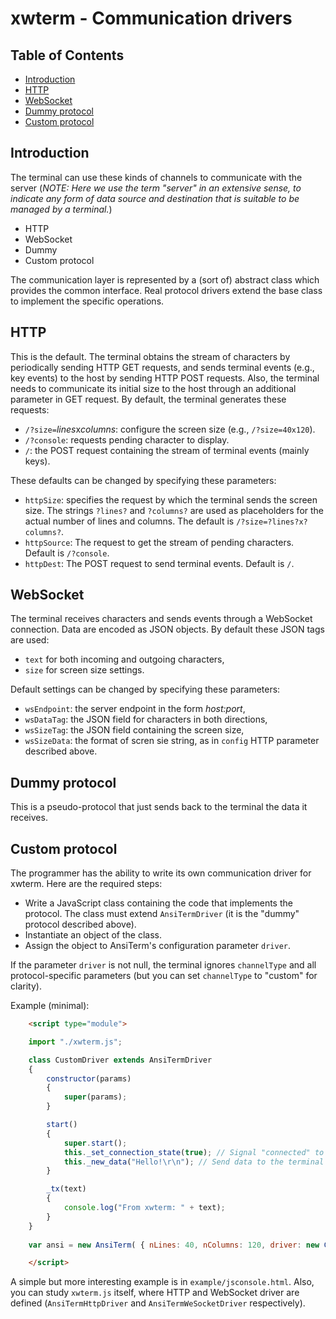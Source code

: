 # **xwterm** - Communication drivers

## Table of Contents
- [Introduction](#introduction)
- [HTTP](#http)
- [WebSocket](#websocket)
- [Dummy protocol](#dummy-protocol)
- [Custom protocol](#custom-protocol)

<h2 id="Introduction">Introduction</h2>

The terminal can use these kinds of channels to communicate with the server
(*NOTE: Here we use the term "server" in an extensive sense, to indicate any form of data source and destination that is suitable to be managed by a terminal.*)

- HTTP
- WebSocket
- Dummy
- Custom protocol

The communication layer is represented by a (sort of) abstract class which provides the common interface.
Real protocol drivers extend the base class to implement the specific operations. 

<h2 id="http">HTTP</h2>

This is the default.
The terminal obtains the stream of characters by periodically sending HTTP GET
requests, and sends terminal events (e.g., key events) to the host by sending HTTP POST
requests. Also, the terminal needs to communicate its initial size to the host through
an additional parameter in GET request. By default, the terminal generates these
requests:

- `/?size=`*lines*x*columns*: configure the screen size (e.g., `/?size=40x120`).
- `/?console`: requests pending character to display.
- `/`: the POST request containing the stream of terminal events (mainly keys).

These defaults can be changed by specifying these parameters:

- `httpSize`: specifies the request by which the terminal sends the screen size. The strings
`?lines?` and `?columns?` are used as placeholders for the actual number of
lines and columns. The default is `/?size=?lines?x?columns?`.
- `httpSource`: The request to get the stream of pending characters. Default is `/?console`.
- `httpDest`: The POST request to send terminal events. Default is `/`.

<h2 id="websocket">WebSocket</h2>

The terminal receives characters and sends events through a WebSocket connection. Data are encoded
as JSON objects. By default these JSON tags are used:

- `text` for both incoming and outgoing characters,
- `size` for screen size settings.

Default settings can be changed by specifying these parameters:

- `wsEndpoint`: the server endpoint in the form *host:port*,
- `wsDataTag`: the JSON field for characters in both directions,
- `wsSizeTag`: the JSON field containing the screen size,
- `wsSizeData`: the format of scren sie string, as in `config` HTTP parameter described above.

<h2 id="dummy-protocol">Dummy protocol</h2>

This is a pseudo-protocol that just sends back to the terminal the data it receives.

<h2 id="custom-protocol">Custom protocol</h2>

The programmer has the ability to write its own communication driver for xwterm. Here are the
required steps:

- Write a JavaScript class containing the code that implements the protocol. The class must
extend `AnsiTermDriver` (it is the "dummy" protocol described above).
- Instantiate an object of the class.
- Assign the object to AnsiTerm's configuration parameter `driver`.

If the parameter `driver` is not null, the terminal ignores `channelType` and all
protocol-specific parameters (but you can set `channelType` to "custom" for clarity).


Example (minimal):

```html
	<script type="module">
```

```javascript
	import "./xwterm.js";

	class CustomDriver extends AnsiTermDriver 
	{
		constructor(params)
		{
			super(params);
		}

		start()
		{ 
			super.start();
			this._set_connection_state(true); // Signal "connected" to the terminal
			this._new_data("Hello!\r\n"); // Send data to the terminal
		}

		_tx(text)
		{
			console.log("From xwterm: " + text);
		}
	}
	
	var ansi = new AnsiTerm( { nLines: 40, nColumns: 120, driver: new CustomDriver() } );
```
	
```html
	</script>
```

A simple but more interesting example is in `example/jsconsole.html`.
Also, you can study `xwterm.js` itself, where HTTP and WebSocket driver are defined (`AnsiTermHttpDriver`
and `AnsiTermWeSocketDriver` respectively).

